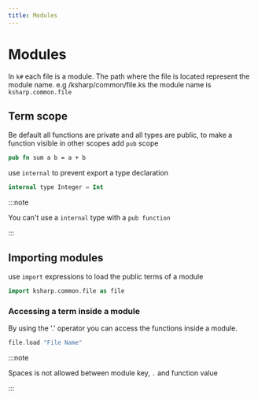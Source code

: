 ```yaml
---
title: Modules
---
```


# Modules

In `k#` each file is a module. The path where the file is located represent the module name. e.g /ksharp/common/file.ks
the module name is `ksharp.common.file`

## Term scope

Be default all functions are private and all types are public, to make a function visible in other scopes add `pub` scope

```rust
pub fn sum a b = a + b
```

use `internal` to prevent export a type declaration


```kotlin
internal type Integer = Int
```

:::note

You can't use a `internal` type with a `pub function`

:::

## Importing modules

use `import` expressions to load the public terms of a module

```dart
import ksharp.common.file as file
```

### Accessing a term inside a module

By using the '.' operator you can access the functions inside a module. 

```rust
file.load "File Name"
```

:::note

Spaces is not allowed between module key, `.` and function value

:::
